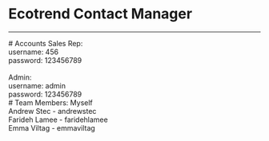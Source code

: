 # Ecotrend Contact Manager
<hr>
# Accounts
Sales Rep: <br/>
username: 456<br/>
password: 123456789<br/>
<br/>
Admin:<br/>
username: admin<br/>
password: 123456789
<br>
# Team Members:
Myself<br>
Andrew Stec - andrewstec<br>
Farideh Lamee - faridehlamee<br>
Emma Viltag - emmaviltag<br>
